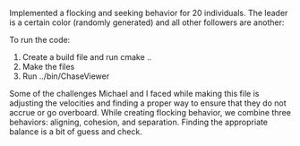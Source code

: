 Implemented a flocking and seeking behavior for 20 individuals. The leader is a certain color (randomly generated) and all other followers are another:

To run the code:
<ol>
<li>Create a build file and run cmake ..</li>
<li>Make the files</li>
<li>Run ../bin/ChaseViewer</li>
</ol>

Some of the challenges Michael and I faced while making this file is adjusting the velocities and finding a proper way to ensure that they do not accrue or go overboard. While creating flocking behavior, we combine three behaviors: aligning, cohesion, and separation. Finding the appropriate balance is a bit of guess and check.
